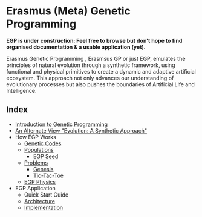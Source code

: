 # Erasmus (Meta) Genetic Programming

**EGP is under construction: Feel free to browse but don't hope to find organised documentation & a usable application (yet).**

Erasmus Genetic Programming , Erasmsus GP or just EGP, emulates the principles of natural evolution through a synthetic framework, using functional and physical primitives to create a dynamic and adaptive artificial ecosystem. This approach not only advances our understanding of evolutionary processes but also pushes the boundaries of Artificial Life and Intelligence.

## Index

- [Introduction to Genetic Programming](docs/background.md)
- [An Alternate View "Evolution: A Synthetic Approach"](docs/alternate.md)
- How EGP Works
  - [Genetic Codes](egppy/egppy/gc_types/docs/gcs.md)
  - [Populations](egppy/egppy/populations/docs/populations.md)
    - [EGP Seed](egpseed/docs/overview.md)
  - [Problems](egppy/egppy/problems/docs/problems.md)
    - [Genesis](egppy/egppy/problems/docs/genesis.md)
    - [Tic-Tac-Toe](egppy/egppy/problems/docs/tic-tac-toe.md)
  - [EGP Physics](egppy/egppy/physics/docs/physics.md)
- EGP Application
  - Quick Start Guide
  - [Architecture](docs/architecture.md)
  - [Implementation](docs/implementation.md)
